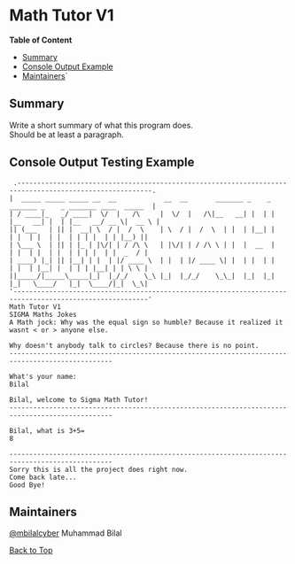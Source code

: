<!-- 
https://github.com/lifeparticle/Markdown-Cheatsheet
https://youtu.be/eVGEea7adDM?si=cz1Fbqxr9VgioIEh
-->

# Math Tutor V1

<b>Table of Content</b>
- [Summary](#summary)
- [Console Output Example](#console-output-example)
- [Maintainers](#maintainers)`

## Summary
Write a short summary of what this program does.   
Should be at least a paragraph.

## Console Output Testing Example
```
 .--------------------------------------------------------------------------------------------------------.
|  _____ _____ _____ __  __            __  __       _______ _    _   _______ _    _ _______ ____  _____  |
| / ____|_   _/ ____|  \/  |   /\     |  \/  |   /\|__   __| |  | | |__   __| |  | |__   __/ __ \|  __ \ |
|| (___   | || |  __| \  / |  /  \    | \  / |  /  \  | |  | |__| |    | |  | |  | |  | | | |  | | |__) ||
| \___ \  | || | |_ | |\/| | / /\ \   | |\/| | / /\ \ | |  |  __  |    | |  | |  | |  | | | |  | |  _  / |
| ____) |_| || |__| | |  | |/ ____ \  | |  | |/ ____ \| |  | |  | |    | |  | |__| |  | | | |__| | | \ \ |
||_____/|_____\_____|_|  |_/_/    \_\ |_|  |_/_/    \_\_|  |_|  |_|    |_|   \____/   |_|  \____/|_|  \_\|
'--------------------------------------------------------------------------------------------------------'
Math Tutor V1
SIGMA Maths Jokes
A Math jock: Why was the equal sign so humble? Because it realized it wasnt < or > anyone else.

Why doesn't anybody talk to circles? Because there is no point.
------------------------------------------------------------------------------------------------

What's your name:
Bilal

Bilal, welcome to Sigma Math Tutor!
------------------------------------------------------------------------------------------------

Bilal, what is 3+5=
8

------------------------------------------------------------------------------------------------
Sorry this is all the project does right now.
Come back late...
Good Bye!

```

## Maintainers
[@mbilalcyber](https://github.com/mbilalcyber) Muhammad Bilal  


[Back to Top](#math-tutor-v1)
